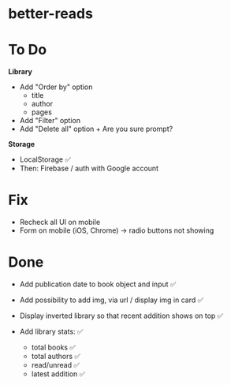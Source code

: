 # better-reads

To Do
===============

**Library**

- Add "Order by" option
  - title
  - author
  - pages
- Add "Filter" option
- Add "Delete all" option + Are you sure prompt?

**Storage**
- LocalStorage ✅
- Then: Firebase / auth with Google account

Fix
===============
- Recheck all UI on mobile
- Form on mobile (iOS, Chrome) -> radio buttons not showing

Done
===============

- Add publication date to book object and input ✅
- Add possibility to add img, via url / display img in card ✅

- Display inverted library so that recent addition shows on top ✅

- Add library stats: ✅
  - total books ✅
  - total authors ✅
  - read/unread ✅
  - latest addition ✅